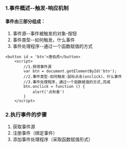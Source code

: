 ### 1.事件概述--触发-响应机制

#### 事件由三部分组成：

1.  事件源--事件被触发的对象-按钮
2.  事件类型--如何触发，什么事件
3.  事件处理程序--通过一个函数赋值的方式

```
<button id = 'btn'>唐伯虎</button>
	<script>
		//1.获得事件源
		var btn = document.getElementById('btn');
		//2.事件类型-如何触发-鼠标点击(onclick)，什么事件
		//3.事件处理程序，通过一个函数赋值的方式,完成
        btn.onclick = function () {
	        alert('点秋香')
        }
	</script>
```

### 2.执行事件的步骤

1.  获取事件源
2.  注册事件（绑定事件）
3.  添加事件处理程序（采取函数赋值形式）


